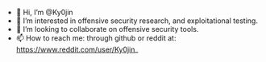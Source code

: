 - 👋 Hi, I’m @Ky0jin
- 👀 I’m interested in offensive security research, and exploitational testing.
- 💞️ I’m looking to collaborate on offensive security tools.
- 📫 How to reach me: through github or reddit at: https://www.reddit.com/user/Ky0jin_ 

<!---
Ky0jin/Ky0jin is a ✨ special ✨ repository because its `README.md` (this file) appears on your GitHub profile.
You can click the Preview link to take a look at your changes.
--->
